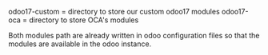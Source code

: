 odoo17-custom = directory to store our custom odoo17 modules
odoo17-oca = directory to store OCA's modules

Both modules path are already written in odoo configuration files so that the modules are available in the odoo instance.
